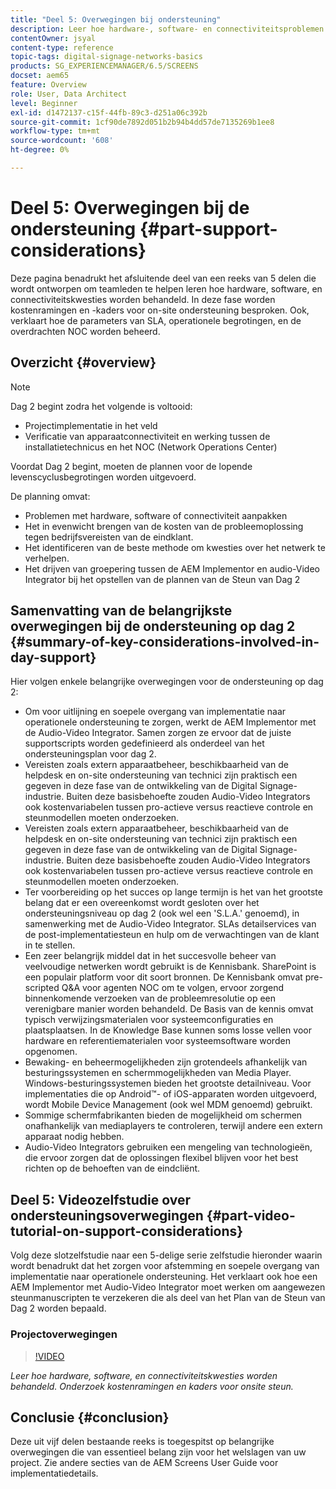```yaml
---
title: "Deel 5: Overwegingen bij ondersteuning"
description: Leer hoe hardware-, software- en connectiviteitsproblemen worden opgelost. Onderzoek kostenramingen en kaders voor onsite ondersteuning. Ook, leer hoe de parameters van SLA, operationele begrotingen, en de overdrachten NOC worden beheerd.
contentOwner: jsyal
content-type: reference
topic-tags: digital-signage-networks-basics
products: SG_EXPERIENCEMANAGER/6.5/SCREENS
docset: aem65
feature: Overview
role: User, Data Architect
level: Beginner
exl-id: d1472137-c15f-44fb-89c3-d251a06c392b
source-git-commit: 1cf90de7892d051b2b94b4dd57de7135269b1ee8
workflow-type: tm+mt
source-wordcount: '608'
ht-degree: 0%

---
```


# Deel 5: Overwegingen bij de ondersteuning {#part-support-considerations}

Deze pagina benadrukt het afsluitende deel van een reeks van 5 delen die wordt ontworpen om teamleden te helpen leren hoe hardware, software, en connectiviteitskwesties worden behandeld. In deze fase worden kostenramingen en -kaders voor on-site ondersteuning besproken. Ook, verklaart hoe de parameters van SLA, operationele begrotingen, en de overdrachten NOC worden beheerd.

## Overzicht {#overview}

>[!NOTE]
>
>Dag 2 begint zodra het volgende is voltooid:
>
>* Projectimplementatie in het veld
>* Verificatie van apparaatconnectiviteit en werking tussen de installatietechnicus en het NOC (Network Operations Center)
>
>Voordat Dag 2 begint, moeten de plannen voor de lopende levenscyclusbegrotingen worden uitgevoerd.

De planning omvat:

* Problemen met hardware, software of connectiviteit aanpakken
* Het in evenwicht brengen van de kosten van de probleemoplossing tegen bedrijfsvereisten van de eindklant.
* Het identificeren van de beste methode om kwesties over het netwerk te verhelpen.
* Het drijven van groepering tussen de AEM Implementor en audio-Video Integrator bij het opstellen van de plannen van de Steun van Dag 2

## Samenvatting van de belangrijkste overwegingen bij de ondersteuning op dag 2 {#summary-of-key-considerations-involved-in-day-support}

Hier volgen enkele belangrijke overwegingen voor de ondersteuning op dag 2:

* Om voor uitlijning en soepele overgang van implementatie naar operationele ondersteuning te zorgen, werkt de AEM Implementor met de Audio-Video Integrator. Samen zorgen ze ervoor dat de juiste supportscripts worden gedefinieerd als onderdeel van het ondersteuningsplan voor dag 2.
* Vereisten zoals extern apparaatbeheer, beschikbaarheid van de helpdesk en on-site ondersteuning van technici zijn praktisch een gegeven in deze fase van de ontwikkeling van de Digital Signage-industrie. Buiten deze basisbehoefte zouden Audio-Video Integrators ook kostenvariabelen tussen pro-actieve versus reactieve controle en steunmodellen moeten onderzoeken.
* Vereisten zoals extern apparaatbeheer, beschikbaarheid van de helpdesk en on-site ondersteuning van technici zijn praktisch een gegeven in deze fase van de ontwikkeling van de Digital Signage-industrie. Buiten deze basisbehoefte zouden Audio-Video Integrators ook kostenvariabelen tussen pro-actieve versus reactieve controle en steunmodellen moeten onderzoeken.
* Ter voorbereiding op het succes op lange termijn is het van het grootste belang dat er een overeenkomst wordt gesloten over het ondersteuningsniveau op dag 2 (ook wel een &#39;S.L.A.&#39; genoemd), in samenwerking met de Audio-Video Integrator. SLAs detailservices van de post-implementatiesteun en hulp om de verwachtingen van de klant in te stellen.
* Een zeer belangrijk middel dat in het succesvolle beheer van veelvoudige netwerken wordt gebruikt is de Kennisbank. SharePoint is een populair platform voor dit soort bronnen. De Kennisbank omvat pre-scripted Q&amp;A voor agenten NOC om te volgen, ervoor zorgend binnenkomende verzoeken van de probleemresolutie op een verenigbare manier worden behandeld. De Basis van de kennis omvat typisch verwijzingsmaterialen voor systeemconfiguraties en plaatsplaatsen. In de Knowledge Base kunnen soms losse vellen voor hardware en referentiematerialen voor systeemsoftware worden opgenomen.
* Bewaking- en beheermogelijkheden zijn grotendeels afhankelijk van besturingssystemen en schermmogelijkheden van Media Player. Windows-besturingssystemen bieden het grootste detailniveau. Voor implementaties die op Android™- of iOS-apparaten worden uitgevoerd, wordt Mobile Device Management (ook wel MDM genoemd) gebruikt.
* Sommige schermfabrikanten bieden de mogelijkheid om schermen onafhankelijk van mediaplayers te controleren, terwijl andere een extern apparaat nodig hebben.
* Audio-Video Integrators gebruiken een mengeling van technologieën, die ervoor zorgen dat de oplossingen flexibel blijven voor het best richten op de behoeften van de eindcliënt.

## Deel 5: Videozelfstudie over ondersteuningsoverwegingen {#part-video-tutorial-on-support-considerations}

Volg deze slotzelfstudie naar een 5-delige serie zelfstudie hieronder waarin wordt benadrukt dat het zorgen voor afstemming en soepele overgang van implementatie naar operationele ondersteuning. Het verklaart ook hoe een AEM Implementor met Audio-Video Integrator moet werken om aangewezen steunmanuscripten te verzekeren die als deel van het Plan van de Steun van Dag 2 worden bepaald.

### Projectoverwegingen

>[!VIDEO](https://video.tv.adobe.com/v/28383)

*Leer hoe hardware, software, en connectiviteitskwesties worden behandeld. Onderzoek kostenramingen en kaders voor onsite steun.*

## Conclusie {#conclusion}

Deze uit vijf delen bestaande reeks is toegespitst op belangrijke overwegingen die van essentieel belang zijn voor het welslagen van uw project. Zie andere secties van de AEM Screens User Guide voor implementatiedetails.
